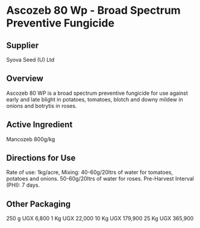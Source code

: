 # Ascozeb 80 Wp - Broad Spectrum Preventive Fungicide

## Supplier
Syova Seed (U) Ltd

## Overview
Ascozeb 80 WP is a broad spectrum preventive fungicide for use against early and late blight in potatoes, tomatoes, blotch and downy mildew in onions and botrytis in roses.

## Active Ingredient
Mancozeb 800g/kg

## Directions for Use
Rate of use: 1kg/acre, Mixing: 40-60g/20ltrs of water for tomatoes, potatoes and onions. 50-60g/20ltrs of water for roses.
Pre-Harvest Interval (PHI): 7 days.

## Other Packaging
250 g UGX 6,800
1 Kg UGX 22,000
10 Kg UGX 179,900
25 Kg UGX 365,900


